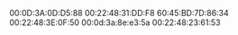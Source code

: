 00:0D:3A:0D:D5:88
00:22:48:31:DD:F8
60:45:BD:7D:86:34
00:22:48:3E:0F:50
00:0d:3a:8e:e3:5a
00:22:48:23:61:53

